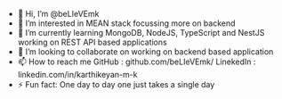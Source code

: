 - 👋 Hi, I’m @beLIeVEmk
- 👀 I’m interested in MEAN stack focussing more on backend
- 🌱 I’m currently learning MongoDB, NodeJS, TypeScript and NestJS working on REST API based applications
- 💞️ I’m looking to collaborate on working on backend based application
- 📫 How to reach me GitHub : github.com/beLIeVEmk/  LinekedIn : linkedin.com/in/karthikeyan-m-k 
- ⚡ Fun fact: One day to day one just takes a single day

<!---
beLIeVEmk/beLIeVEmk is a ✨ special ✨ repository because its `README.md` (this file) appears on your GitHub profile.
You can click the Preview link to take a look at your changes.
--->

